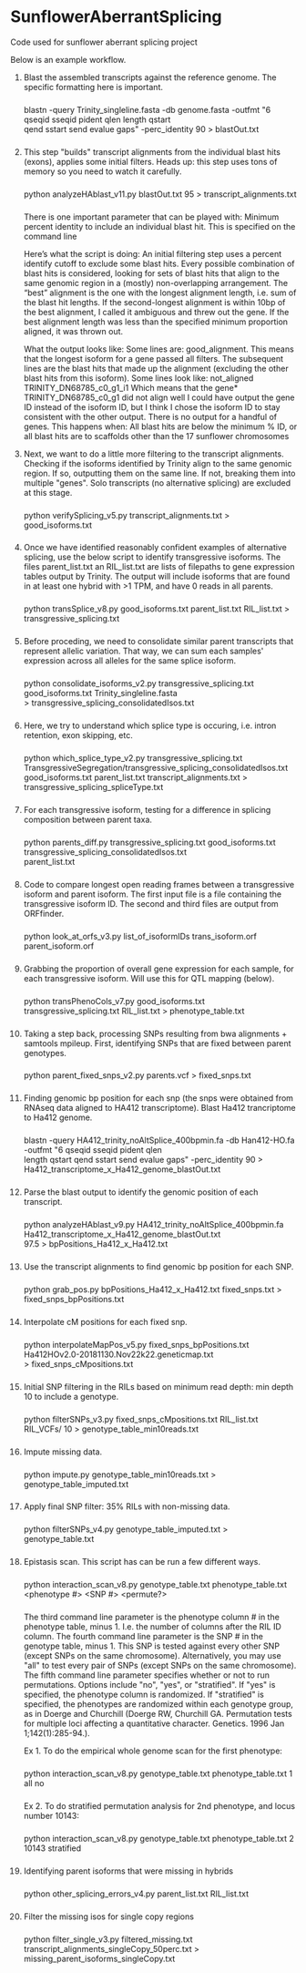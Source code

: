 # SunflowerAberrantSplicing
Code used for sunflower aberrant splicing project





Below is an example workflow.





1.  Blast the assembled transcripts against the reference genome. The specific formatting here is important. 

    ###
    blastn -query Trinity_singleline.fasta -db genome.fasta -outfmt "6 qseqid sseqid pident qlen length qstart\
    	   qend sstart send evalue gaps" -perc_identity 90 > blastOut.txt
    ###





2.  This step "builds" transcript alignments from the individual blast hits (exons), applies some initial filters.
    Heads up: this step uses tons of memory so you need to watch it carefully.

    ###
    python analyzeHAblast_v11.py blastOut.txt 95 > transcript_alignments.txt
    ###

    There is one important parameter that can be played with: Minimum percent identity to include an individual 
    blast hit. This is specified on the command line

    Here’s what the script is doing: An initial filtering step uses a percent identify cutoff to exclude some blast 
    hits. Every possible combination of blast hits is considered, looking for sets of blast hits that align to the 
    same genomic region in a (mostly) non-overlapping arrangement. The “best” alignment is the one with the longest 
    alignment length, i.e. sum of the blast hit lengths. If the second-longest alignment is within 10bp of the best 
    alignment, I called it ambiguous and threw out the gene. If the best alignment length was less than the specified 
    minimum proportion aligned, it was thrown out.

    What the output looks like: Some lines are: good_alignment. This means that the longest isoform for a gene passed 
    all filters. The subsequent lines are the blast hits that made up the alignment (excluding the other blast hits 
    from this isoform). Some lines look like: not_aligned TRINITY_DN68785_c0_g1_i1 Which means that the gene* 
    TRINITY_DN68785_c0_g1 did not align well I could have output the gene ID instead of the isoform ID, but I think 
    I chose the isoform ID to stay consistent with the other output. There is no output for a handful of genes. 
    This happens when: All blast hits are below the minimum % ID, or all blast hits are to scaffolds other than the 
    17 sunflower chromosomes 


    


3.  Next, we want to do a little more filtering to the transcript alignments. Checking if the isoforms identified by 
    Trinity align to the same genomic region. If so, outputting them on the same line. If not, breaking them into 
    multiple "genes". Solo transcripts (no alternative splicing) are excluded at this stage.

    ###    
    python verifySplicing_v5.py transcript_alignments.txt > good_isoforms.txt
    ###





4.  Once we have identified reasonably confident examples of alternative splicing, use the below script to identify 
    transgressive isoforms. The files parent_list.txt an RIL_list.txt are lists of filepaths to gene expression 
    tables output by Trinity. The output will include isoforms that are found in at least one hybrid with >1 TPM, and
    have 0 reads in all parents.

    ###
    python transSplice_v8.py good_isoforms.txt parent_list.txt RIL_list.txt > transgressive_splicing.txt
    ### 





5.  Before proceding, we need to consolidate similar parent transcripts that represent allelic variation. That way, 
    we can sum each samples' expression across all alleles for the same splice isoform.
 
    ###
    python consolidate_isoforms_v2.py transgressive_splicing.txt good_isoforms.txt Trinity_singleline.fasta \
    	   > transgressive_splicing_consolidatedIsos.txt
    ###





6.  Here, we try to understand which splice type is occuring, i.e. intron retention, exon skipping, etc.

    ### 
    python which_splice_type_v2.py transgressive_splicing.txt\
    	   TransgressiveSegregation/transgressive_splicing_consolidatedIsos.txt\
	   good_isoforms.txt parent_list.txt transcript_alignments.txt > transgressive_splicing_spliceType.txt
    ###





7.  For each transgressive isoform, testing for a difference in splicing composition between parent taxa.

    ###
    python parents_diff.py transgressive_splicing.txt good_isoforms.txt transgressive_splicing_consolidatedIsos.txt\
    	   parent_list.txt 
    ###





8.  Code to compare longest open reading frames between a transgressive isoform and parent isoform. The first
    input file is a file containing the transgressive isoform ID. The second and third files are output from
    ORFfinder.

    ###
    python look_at_orfs_v3.py list_of_isoformIDs trans_isoform.orf parent_isoform.orf
    ###





9.  Grabbing the proportion of overall gene expression for each sample, for each transgressive isoform. Will 
    use this for QTL mapping (below).

    ###
    python transPhenoCols_v7.py good_isoforms.txt transgressive_splicing.txt RIL_list.txt > phenotype_table.txt
    ###





10. Taking a step back, processing SNPs resulting from bwa alignments + samtools mpileup. First, identifying 
    SNPs that are fixed between parent genotypes.

    ###
    python parent_fixed_snps_v2.py parents.vcf > fixed_snps.txt
    ###





11. Finding genomic bp position for each snp (the snps were obtained from RNAseq data aligned to HA412 transcriptome). 
    Blast Ha412 trancriptome to Ha412 genome.

    ###
    blastn -query HA412_trinity_noAltSplice_400bpmin.fa -db Han412-HO.fa -outfmt "6 qseqid sseqid pident qlen\
    	   length qstart qend sstart send evalue gaps" -perc_identity 90 > Ha412_transcriptome_x_Ha412_genome_blastOut.txt    
    ###





12. Parse the blast output to identify the genomic position of each transcript.

    ###
    python analyzeHAblast_v9.py HA412_trinity_noAltSplice_400bpmin.fa Ha412_transcriptome_x_Ha412_genome_blastOut.txt\
    97.5 > bpPositions_Ha412_x_Ha412.txt
    ###
  
 



13. Use the transcript alignments to find genomic bp position for each SNP.
    
    ###
    python grab_pos.py bpPositions_Ha412_x_Ha412.txt fixed_snps.txt > fixed_snps_bpPositions.txt
    ###





14. Interpolate cM positions for each fixed snp.

    ###
    python interpolateMapPos_v5.py fixed_snps_bpPositions.txt Ha412HOv2.0-20181130.Nov22k22.geneticmap.txt\
    	   > fixed_snps_cMpositions.txt
    ###





15. Initial SNP filtering in the RILs based on minimum read depth: min depth 10 to include a genotype.

    ###
    python filterSNPs_v3.py fixed_snps_cMpositions.txt RIL_list.txt RIL_VCFs/ 10 > genotype_table_min10reads.txt
    ###





16. Impute missing data.

    ###
    python impute.py genotype_table_min10reads.txt > genotype_table_imputed.txt
    ###





17. Apply final SNP filter: 35% RILs with non-missing data. 

    ###
    python filterSNPs_v4.py genotype_table_imputed.txt > genotype_table.txt 
    ###





18. Epistasis scan. This script has can be run a few different ways.

    ###
    python interaction_scan_v8.py genotype_table.txt phenotype_table.txt <phenotype #> <SNP #> <permute?>
    ### 

    The third command line parameter is the phenotype column # in the phenotype table, minus 1. I.e.
    the number of columns after the RIL ID column.
    The fourth command line parameter is the SNP # in the genotype table, minus 1. This SNP is tested
    against every other SNP (except SNPs on the same chromosome). Alternatively, you may use "all"
    to test every pair of SNPs (except SNPs on the same chromosome).
    The fifth command line parameter specifies whether or not to run permutations. Options include
    "no", "yes", or "stratified". If "yes" is specified, the phenotype column is randomized. If 
    "stratified" is specified, the phenotypes are randomized within each genotype group, as in
    Doerge and Churchill (Doerge RW, Churchill GA. Permutation tests for multiple loci affecting a 
    quantitative character. Genetics. 1996 Jan 1;142(1):285-94.).

    Ex 1. To do the empirical whole genome scan for the first phenotype:

    ###
    python interaction_scan_v8.py genotype_table.txt phenotype_table.txt 1 all no
    ###

    Ex 2. To do stratified permutation analysis for 2nd phenotype, and locus number 10143:

    ###
    python interaction_scan_v8.py genotype_table.txt phenotype_table.txt 2 10143 stratified
    ###





19. Identifying parent isoforms that were missing in hybrids

    ###
    python other_splicing_errors_v4.py parent_list.txt RIL_list.txt
    ###





20. Filter the missing isos for single copy regions

    ###
    python filter_single_v3.py filtered_missing.txt transcript_alignments_singleCopy_50perc.txt > missing_parent_isoforms_singleCopy.txt
    ###







